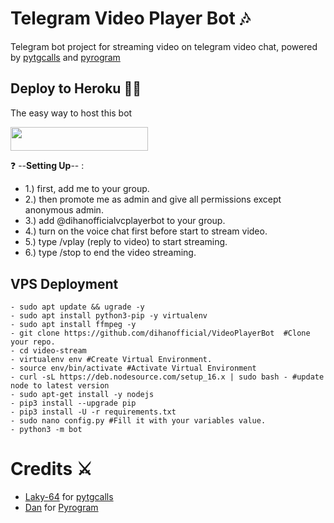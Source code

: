 <h1> Telegram Video Player Bot 🎶 </h1>

 Telegram bot project for streaming video on telegram video chat, powered by [pytgcalls](https://github.com/pytgcalls/pytgcalls) and [pyrogram](https://github.com/pyrogram/pyrogram)

##  Deploy to Heroku  👨‍🔧
The easy way to host this bot

<a href="https://heroku.com/deploy?template=https://github.com/dihanofficial/VideoPlayerBot"><img src="https://img.shields.io/badge/Deploy%20To%20Heroku-black?style=for-the-badge&logo=heroku" width="220" height="38.45"/></a>

❓ --**Setting Up**-- :
- 1.) first, add me to your group.
- 2.) then promote me as admin and give all permissions except anonymous admin.
- 3.) add @dihanofficialvcplayerbot to your group.
- 4.) turn on the voice chat first before start to stream video.
- 5.) type /vplay (reply to video) to start streaming.
- 6.) type /stop to end the video streaming.


## VPS Deployment
```
- sudo apt update && ugrade -y
- sudo apt install python3-pip -y virtualenv
- sudo apt install ffmpeg -y
- git clone https://github.com/dihanofficial/VideoPlayerBot  #Clone your repo.
- cd video-stream
- virtualenv env #Create Virtual Environment.
- source env/bin/activate #Activate Virtual Environment
- curl -sL https://deb.nodesource.com/setup_16.x | sudo bash - #update node to latest version
- sudo apt-get install -y nodejs
- pip3 install --upgrade pip
- pip3 install -U -r requirements.txt
- sudo nano config.py #Fill it with your variables value.
- python3 -m bot
```

# Credits ⚔ 

- [Laky-64](https://github.com/Laky-64) for [pytgcalls](https://github.com/pytgcalls/pytgcalls)
- [Dan](https://github.com/delivrance) for [Pyrogram](https://github.com/pyrogram/pyrogram)
